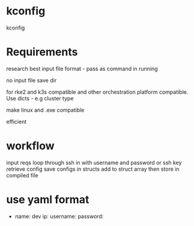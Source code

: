 # kconfig
kconfig

# Requirements
research best input file format - pass as command in running

no input file save dir

for rke2 and k3s compatible and other orchestration platform compatible. Use dicts - e.g cluster type

make linux and .exe compatible

efficient

# workflow
input reqs
loop through
ssh in with username and password or ssh key
retrieve config
save configs in structs
add to struct array
then store in compiled file

# use yaml format

- name: dev
    ip: 
    username:
    password:



